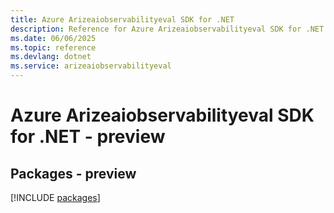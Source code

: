 ```yaml
---
title: Azure Arizeaiobservabilityeval SDK for .NET
description: Reference for Azure Arizeaiobservabilityeval SDK for .NET
ms.date: 06/06/2025
ms.topic: reference
ms.devlang: dotnet
ms.service: arizeaiobservabilityeval
---
```

# Azure Arizeaiobservabilityeval SDK for .NET - preview
## Packages - preview
[!INCLUDE [packages](arizeaiobservabilityeval-index.md)]